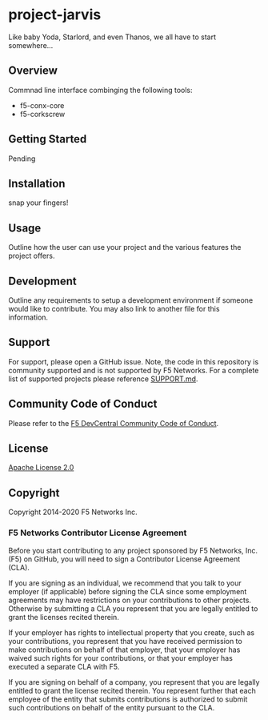 # project-jarvis

Like baby Yoda, Starlord, and even Thanos, we all have to start somewhere...  

## Overview

Commnad line interface combinging the following tools:
- f5-conx-core
- f5-corkscrew

## Getting Started

Pending

## Installation

snap your fingers!

## Usage

Outline how the user can use your project and the various features the project offers. 

## Development

Outline any requirements to setup a development environment if someone would like to contribute.  You may also link to another file for this information. 

## Support

For support, please open a GitHub issue.  Note, the code in this repository is community supported and is not supported by F5 Networks.  For a complete list of supported projects please reference [SUPPORT.md](SUPPORT.md).

## Community Code of Conduct

Please refer to the [F5 DevCentral Community Code of Conduct](code_of_conduct.md).


## License

[Apache License 2.0](LICENSE)

## Copyright

Copyright 2014-2020 F5 Networks Inc.


### F5 Networks Contributor License Agreement

Before you start contributing to any project sponsored by F5 Networks, Inc. (F5) on GitHub, you will need to sign a Contributor License Agreement (CLA).

If you are signing as an individual, we recommend that you talk to your employer (if applicable) before signing the CLA since some employment agreements may have restrictions on your contributions to other projects.
Otherwise by submitting a CLA you represent that you are legally entitled to grant the licenses recited therein.

If your employer has rights to intellectual property that you create, such as your contributions, you represent that you have received permission to make contributions on behalf of that employer, that your employer has waived such rights for your contributions, or that your employer has executed a separate CLA with F5.

If you are signing on behalf of a company, you represent that you are legally entitled to grant the license recited therein.
You represent further that each employee of the entity that submits contributions is authorized to submit such contributions on behalf of the entity pursuant to the CLA.